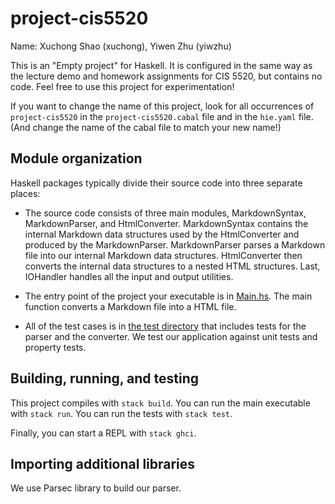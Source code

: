 # project-cis5520

Name: Xuchong Shao (xuchong), Yiwen Zhu (yiwzhu)


This is an "Empty project" for Haskell. It is configured in the same way as
the lecture demo and homework assignments for CIS 5520, but contains no
code. Feel free to use this project for experimentation!

If you want to change the name of this project, look for all occurrences of
`project-cis5520` in the `project-cis5520.cabal` file and in the `hie.yaml` 
file. (And change the name of the cabal file to match your new name!)

## Module organization

Haskell packages typically divide their source code into three separate places:

  - The source code consists of three main modules, MarkdownSyntax, MarkdownParser, and HtmlConverter. MarkdownSyntax contains the internal Markdown data structures used by the HtmlConverter and produced by the MarkdownParser. MarkdownParser parses a Markdown file into our internal Markdown data structures. HtmlConverter then converts the internal data structures to a nested HTML structures. Last, IOHandler handles all the input and output utilities. 
    
  
  - The entry point of the project your executable is in [Main.hs](app/Main.hs). The main function converts a Markdown file into a HTML file. 
  
  - All of the test cases is in [the test directory](test/Spec.hs) that includes tests for the parser and the converter. We test our application against unit tests and property tests. 

## Building, running, and testing

This project compiles with `stack build`. 
You can run the main executable with `stack run`.
You can run the tests with `stack test`. 

Finally, you can start a REPL with `stack ghci`.

## Importing additional libraries
We use Parsec library to build our parser. 
<!-- 
This project is designed to run with stackage: you can easily use any library
in https://www.stackage.org/lts-19.19 by adding an entry to the
`build-depends` list of the `common-stanza` in the cabal file. If you want to
use a library that is not on stackage, you'll need to update the common-stanza
*and* add information to `stack.yaml` about where to find that library. -->

